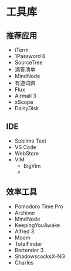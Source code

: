 # 工具库


## 推荐应用

* iTerm
* 1Password 6
* SourceTree
* 滴答清单
* MindNode
* 有道词典
* Flux
* Airmail 3
* xScope
* DaisyDisk


## IDE

* Sublime Text
* VS Code 
* WebStore
* VIM
	* BigVim
	* 


## 效率工具
* Pomodoro Time Pro
* Archiver
* MindNode
* KeepingYouAwake
* Alfred 3
* Moom
* TotalFinder
* Bartender 3
* ShadowscocksX-NG
* Charles




